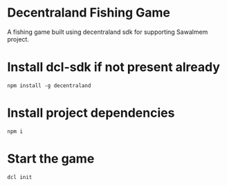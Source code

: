 # Decentraland Fishing Game
A fishing game built using decentraland sdk for supporting Sawalmem project.

# Install dcl-sdk if not present already
```npm install -g decentraland```

# Install project dependencies
```npm i```

# Start the game
```dcl init```

